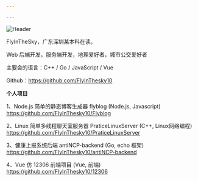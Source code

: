 ```yaml
---

---
```


![Header](../static/images/about_header.jpg)

FlyInTheSky，广东深圳某本科在读。

Web 后端开发，服务端开发，地理爱好者，城市公交爱好者

主要会的语言：C++ / Go / JavaScript / Vue

Github：https://github.com/FlyInThesky10

**个人项目**

1、Node.js 简单的静态博客生成器 flyblog (Node.js, Javascript)
https://github.com/FlyInThesky10/Flyblog

2、Linux 简单多线程聊天室服务器 PraticeLinuxServer (C++, Linux网络编程)
https://github.com/FlyInThesky10/PraticeLinuxServer

3、健康上报系统后端 antiNCP-backend (Go, echo 框架)
https://github.com/FlyInThesky10/antiNCP-backend

4、Vue 仿 12306 前端项目 (Vue, 前端)
https://github.com/FlyInThesky10/12306